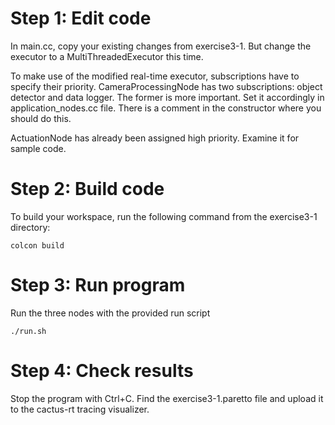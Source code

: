 # Step 1: Edit code

In main.cc, copy your existing changes from exercise3-1. But change the executor to a MultiThreadedExecutor this time.

To make use of the modified real-time executor, subscriptions have to specify their priority. CameraProcessingNode has two subscriptions: object detector and data logger. The former is more important. Set it accordingly in application_nodes.cc file. There is a comment in the constructor where you should do this.

ActuationNode has already been assigned high priority. Examine it for sample code.

# Step 2: Build code

To build your workspace, run the following command from the exercise3-1 directory:

    colcon build

# Step 3: Run program

Run the three nodes with the provided run script

    ./run.sh

# Step 4: Check results

Stop the program with Ctrl+C. Find the exercise3-1.paretto file and upload it to the cactus-rt tracing visualizer.